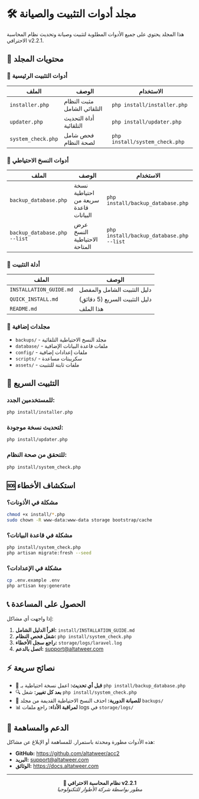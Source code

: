 # 🛠️ مجلد أدوات التثبيت والصيانة

هذا المجلد يحتوي على جميع الأدوات المطلوبة لتثبيت وصيانة وتحديث نظام المحاسبة الاحترافي v2.2.1.

## 📁 محتويات المجلد

### 🚀 أدوات التثبيت الرئيسية
| الملف | الوصف | الاستخدام |
|-------|--------|----------|
| `installer.php` | مثبت النظام التلقائي الشامل | `php install/installer.php` |
| `updater.php` | أداة التحديث التلقائية | `php install/updater.php` |
| `system_check.php` | فحص شامل لصحة النظام | `php install/system_check.php` |

### 💾 أدوات النسخ الاحتياطي
| الملف | الوصف | الاستخدام |
|-------|--------|----------|
| `backup_database.php` | نسخة احتياطية سريعة من قاعدة البيانات | `php install/backup_database.php` |
| `backup_database.php --list` | عرض النسخ الاحتياطية المتاحة | `php install/backup_database.php --list` |

### 📖 أدلة التثبيت
| الملف | الوصف |
|-------|--------|
| `INSTALLATION_GUIDE.md` | دليل التثبيت الشامل والمفصل |
| `QUICK_INSTALL.md` | دليل التثبيت السريع (5 دقائق) |
| `README.md` | هذا الملف |

### 📂 مجلدات إضافية
- `backups/` - مجلد النسخ الاحتياطية التلقائية
- `database/` - ملفات قاعدة البيانات الإضافية
- `config/` - ملفات إعدادات إضافية
- `scripts/` - سكريبتات مساعدة
- `assets/` - ملفات ثابتة للتثبيت

## 🚀 التثبيت السريع

### للمستخدمين الجدد:
```bash
php install/installer.php
```

### لتحديث نسخة موجودة:
```bash
php install/updater.php
```

### للتحقق من صحة النظام:
```bash
php install/system_check.php
```

## 🆘 استكشاف الأخطاء

### مشكلة في الأذونات؟
```bash
chmod +x install/*.php
sudo chown -R www-data:www-data storage bootstrap/cache
```

### مشكلة في قاعدة البيانات؟
```bash
php install/system_check.php
php artisan migrate:fresh --seed
```

### مشكلة في الإعدادات؟
```bash
cp .env.example .env
php artisan key:generate
```

## 📞 الحصول على المساعدة

إذا واجهت أي مشاكل:

1. **اقرأ الدليل الشامل:** `install/INSTALLATION_GUIDE.md`
2. **شغل فحص النظام:** `php install/system_check.php`
3. **راجع سجل الأخطاء:** `storage/logs/laravel.log`
4. **اتصل بالدعم:** support@altatweer.com

## ⚡ نصائح سريعة

- 🔄 **قبل أي تحديث:** اعمل نسخة احتياطية بـ `php install/backup_database.php`
- 🔍 **بعد كل تغيير:** شغل `php install/system_check.php`
- 🧹 **للصيانة الدورية:** احذف النسخ الاحتياطية القديمة من مجلد `backups/`
- 📊 **لمراقبة الأداء:** راجع ملفات logs في `storage/logs/`

## 🎯 الدعم والمساهمة

هذه الأدوات مطورة ومحدثة باستمرار. للمساهمة أو الإبلاغ عن مشاكل:

- **GitHub:** https://github.com/altatweer/acc2
- **البريد:** support@altatweer.com
- **الوثائق:** https://docs.altatweer.com

---

<div align="center">

**🏢 نظام المحاسبة الاحترافي v2.2.1**  
*مطور بواسطة شركة الأطوار للتكنولوجيا*

</div>
